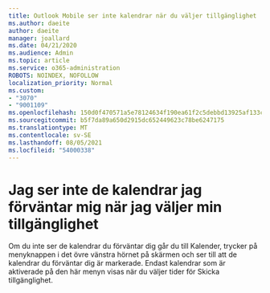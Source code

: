 ```yaml
---
title: Outlook Mobile ser inte kalendrar när du väljer tillgänglighet
ms.author: daeite
author: daeite
manager: joallard
ms.date: 04/21/2020
ms.audience: Admin
ms.topic: article
ms.service: o365-administration
ROBOTS: NOINDEX, NOFOLLOW
localization_priority: Normal
ms.custom:
- "3070"
- "9001109"
ms.openlocfilehash: 150d0f470571a5e78124634f190ea61f2c5debbd13925af133c83b351bb6c6f8
ms.sourcegitcommit: b5f7da89a650d2915dc652449623c78be6247175
ms.translationtype: MT
ms.contentlocale: sv-SE
ms.lasthandoff: 08/05/2021
ms.locfileid: "54000338"
---
```

# <a name="im-not-seeing-the-calendars-i-expect-when-choosing-my-availability"></a>Jag ser inte de kalendrar jag förväntar mig när jag väljer min tillgänglighet

Om du inte ser de kalendrar du förväntar dig går du till Kalender, trycker på menyknappen i det övre vänstra hörnet på skärmen och ser till att de kalendrar du förväntar dig är markerade. Endast kalendrar som är aktiverade på den här menyn visas när du väljer tider för Skicka tillgänglighet.